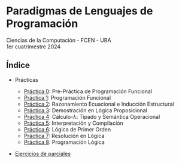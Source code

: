 # Paradigmas de Lenguajes de Programación

Ciencias de la Computación - FCEN - UBA\
1er cuatrimestre 2024

## Índice

- Prácticas

  - [Práctica 0](prácticas/p00): Pre-Práctica de Programación Funcional
  - [Práctica 1](prácticas/p01): Programación Funcional
  - [Práctica 2](prácticas/p02): Razonamiento Ecuacional e Inducción Estructural
  - [Práctica 3](prácticas/p03): Demostración en Lógica Proposicional
  - [Práctica 4](prácticas/p04): Cálculo-λ: Tipado y Semántica Operacional
  - [Práctica 5](prácticas/p05): Interpretación y Compilación
  - [Práctica 6](prácticas/p06): Lógica de Primer Orden
  - [Práctica 7](prácticas/p07): Resolución en Lógica
  - [Práctica 8](prácticas/p08): Programación Lógica

- [Ejercicios de parciales](parciales/)
